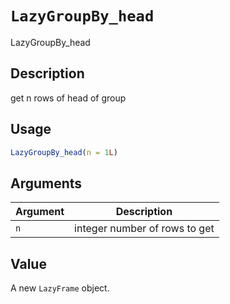# `LazyGroupBy_head`

LazyGroupBy_head


## Description

get n rows of head of group


## Usage

```r
LazyGroupBy_head(n = 1L)
```


## Arguments

Argument      |Description
------------- |----------------
`n`     |     integer number of rows to get


## Value

A new `LazyFrame` object.


